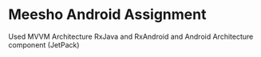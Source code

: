 # Meesho Android Assignment
Used MVVM Architecture
RxJava and RxAndroid and 
Android Architecture component (JetPack)
